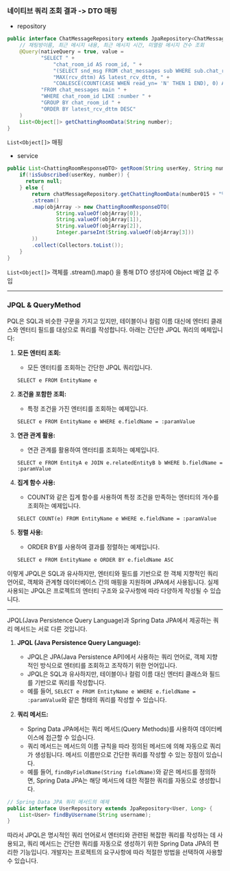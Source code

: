 ### 네이티브 쿼리 조회 결과 -> DTO 매핑

- repository
```java
public interface ChatMessageRepository extends JpaRepository<ChatMessage, String> {  
    // 채팅방이름, 최근 메시지 내용, 최근 메시지 시간, 미열람 메시지 건수 조회  
    @Query(nativeQuery = true, value =  
           "SELECT " +  
               "chat_room_id AS room_id, " +  
               "(SELECT snd_msg FROM chat_messages sub WHERE sub.chat_room_id = main.chat_room_id ORDER BY sub.rcv_dttm DESC LIMIT 1) AS latest_msg, " +  
               "MAX(rcv_dttm) AS latest_rcv_dttm, " +  
               "COALESCE(COUNT(CASE WHEN read_yn= 'N' THEN 1 END), 0) AS unread_count " +  
           "FROM chat_messages main " +  
           "WHERE chat_room_id LIKE :number " +  
           "GROUP BY chat_room_id " +  
           "ORDER BY latest_rcv_dttm DESC"  
    )  
    List<Object[]> getChattingRoomData(String number);  
}
```

`List<Object[]>` 매핑

- service
```java
public List<ChattingRoomResponseDTO> getRoom(String userKey, String number) {  
	if(!isSubscribed(userKey, number)) {
	  return null;  
	} else {  
		return chatMessageRepository.getChattingRoomData(number015 + "%")  
        .stream()  
        .map(objArray -> new ChattingRoomResponseDTO(  
                String.valueOf(objArray[0]),  
                String.valueOf(objArray[1]),  
                String.valueOf(objArray[2]),  
                Integer.parseInt(String.valueOf(objArray[3]))  
        ))  
        .collect(Collectors.toList());
	}
}
```

`List<Object[]>` 객체를 .stream().map() 을 통해 DTO 생성자에 Object 배열  값 주입

- - -


### JPQL & QueryMethod

PQL은 SQL과 비슷한 구문을 가지고 있지만, 테이블이나 컬럼 이름 대신에 엔터티 클래스와 엔터티 필드를 대상으로 쿼리를 작성합니다. 아래는 간단한 JPQL 쿼리의 예제입니다:

1. **모든 엔터티 조회:**
    
    - 모든 엔터티를 조회하는 간단한 JPQL 쿼리입니다.
    
    `SELECT e FROM EntityName e`
    
2. **조건을 포함한 조회:**
    
    - 특정 조건을 가진 엔터티를 조회하는 예제입니다.
    
    `SELECT e FROM EntityName e WHERE e.fieldName = :paramValue`
    
3. **연관 관계 활용:**
    
    - 연관 관계를 활용하여 엔터티를 조회하는 예제입니다.
    
    `SELECT e FROM EntityA e JOIN e.relatedEntityB b WHERE b.fieldName = :paramValue`
    
4. **집계 함수 사용:**
    
    - COUNT와 같은 집계 함수를 사용하여 특정 조건을 만족하는 엔터티의 개수를 조회하는 예제입니다.
    
    `SELECT COUNT(e) FROM EntityName e WHERE e.fieldName = :paramValue`
    
5. **정렬 사용:**
    
    - ORDER BY를 사용하여 결과를 정렬하는 예제입니다.
    
    `SELECT e FROM EntityName e ORDER BY e.fieldName ASC`
    

이렇게 JPQL은 SQL과 유사하지만, 엔터티와 필드를 기반으로 한 객체 지향적인 쿼리 언어로, 객체와 관계형 데이터베이스 간의 매핑을 지원하며 JPA에서 사용됩니다. 실제 사용되는 JPQL은 프로젝트의 엔터티 구조와 요구사항에 따라 다양하게 작성될 수 있습니다.

- - -


JPQL(Java Persistence Query Language)과 Spring Data JPA에서 제공하는 쿼리 메서드는 서로 다른 것입니다.

1. **JPQL (Java Persistence Query Language):**
    
    - JPQL은 JPA(Java Persistence API)에서 사용하는 쿼리 언어로, 객체 지향적인 방식으로 엔터티를 조회하고 조작하기 위한 언어입니다.
    - JPQL은 SQL과 유사하지만, 테이블이나 컬럼 이름 대신 엔터티 클래스와 필드를 기반으로 쿼리를 작성합니다.
    - 예를 들어, `SELECT e FROM EntityName e WHERE e.fieldName = :paramValue`와 같은 형태의 쿼리를 작성할 수 있습니다.
2. **쿼리 메서드:**
    
    - Spring Data JPA에서는 쿼리 메서드(Query Methods)를 사용하여 데이터베이스에 접근할 수 있습니다.
    - 쿼리 메서드는 메서드의 이름 규칙을 따라 정의된 메서드에 의해 자동으로 쿼리가 생성됩니다. 메서드 이름만으로 간단한 쿼리를 작성할 수 있는 장점이 있습니다.
    - 예를 들어, `findByFieldName(String fieldName)`와 같은 메서드를 정의하면, Spring Data JPA는 해당 메서드에 대한 적절한 쿼리를 자동으로 생성합니다.


```java
// Spring Data JPA 쿼리 메서드의 예제 
public interface UserRepository extends JpaRepository<User, Long> {     
	List<User> findByUsername(String username); 
}
```


따라서 JPQL은 명시적인 쿼리 언어로서 엔터티와 관련된 복잡한 쿼리를 작성하는 데 사용되고, 쿼리 메서드는 간단한 쿼리를 자동으로 생성하기 위한 Spring Data JPA의 편리한 기능입니다. 개발자는 프로젝트의 요구사항에 따라 적절한 방법을 선택하여 사용할 수 있습니다.